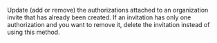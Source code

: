 Update (add or remove) the authorizations attached to an organization invite that has already been created.
If an invitation has only one authorization and you want to remove it, delete the invitation instead of using this method.
